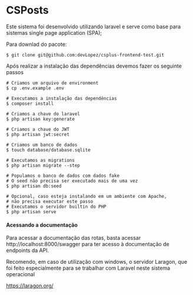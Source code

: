 # CSPosts

Este sistema foi desenvolvido utilizando laravel e serve como base para sistemas
single page application (SPA);

Para downlad do pacote:

```shell script
$ git clone git@github.com:devLopez/csplus-frontend-test.git
```

Após realizar a instalação das dependências devemos fazer os seguinte passos
```shell script
# Criamos um arquivo de environment
$ cp .env.example .env

# Executamos a instalação das dependências
$ composer install

# Criamos a chave do laravel
$ php artisan key:generate

# Criamos a chave do JWT
$ php artisan jwt:secret

# Criamos um banco de dados
$ touch database/database.sqlite

# Executamos as migrations
$ php artisan migrate --step

# Populamos o banco de dados com dados fake
# O seed não precisa ser executado mais de uma vez
$ php artisan db:seed

# Opcional, caso esteja instalando em um ambiente com Apache,
# não precisa executar este passo
# Executamos o servidor builtin do PHP
$ php artisan serve
```

#### Acessando a documentação
Para acessar a documentação das rotas, basta acessar http://localhost:8000/swagger para ter acesso à documentação de endpoints
da API.

Recomendo, em caso de utilização com windows, o servidor Laragon, que foi feito
especialmente para se trabalhar com Laravel neste sistema operacional

https://laragon.org/